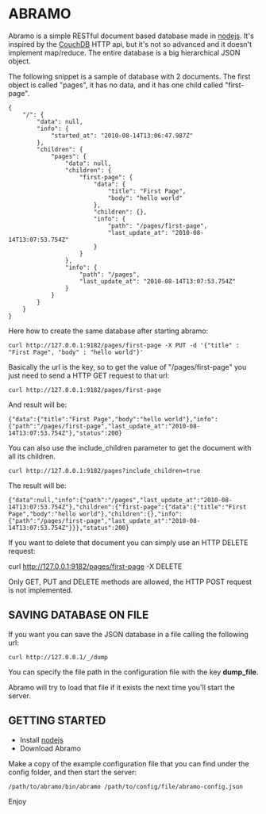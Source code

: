 ABRAMO
======

Abramo is a simple RESTful document based database made in [nodejs](http://nodejs.org/).
It's inspired by the [CouchDB](http://couchdb.apache.org/) HTTP api, but it's not so advanced and it doesn't implement map/reduce.
The entire database is a big hierarchical JSON object.

The following snippet is a sample of database with 2 documents.
The first object is called "pages", it has no data, and it has one child called "first-page".

    {
        "/": {
            "data": null,
            "info": {
                "started_at": "2010-08-14T13:06:47.987Z"
            },
            "children": {
                "pages": {
                    "data": null,
                    "children": {
                        "first-page": {
                            "data": {
                                "title": "First Page",
                                "body": "hello world"
                            },
                            "children": {},
                            "info": {
                                "path": "/pages/first-page",
                                "last_update_at": "2010-08-14T13:07:53.754Z"
                            }
                        }
                    },
                    "info": {
                        "path": "/pages",
                        "last_update_at": "2010-08-14T13:07:53.754Z"
                    }
                }
            }
        }
    }
    
Here how to create the same database after starting abramo:

    curl http://127.0.0.1:9182/pages/first-page -X PUT -d '{"title" : "First Page", "body" : "hello world"}'
    
Basically the url is the key, so to get the value of "/pages/first-page" you just need to send a HTTP GET request to that url:

    curl http://127.0.0.1:9182/pages/first-page

And result will be:
    
    {"data":{"title":"First Page","body":"hello world"},"info":{"path":"/pages/first-page","last_update_at":"2010-08-14T13:07:53.754Z"},"status":200}

You can also use the include_children parameter to get the document with all its children.

    curl http://127.0.0.1:9182/pages?include_children=true
    
The result will be:

    {"data":null,"info":{"path":"/pages","last_update_at":"2010-08-14T13:07:53.754Z"},"children":{"first-page":{"data":{"title":"First Page","body":"hello world"},"children":{},"info":{"path":"/pages/first-page","last_update_at":"2010-08-14T13:07:53.754Z"}}},"status":200}
    
If you want to delete that document you can simply use an HTTP DELETE request:

  curl http://127.0.0.1:9182/pages/first-page -X DELETE
  
Only GET, PUT and DELETE methods are allowed, the HTTP POST request is not implemented.

SAVING DATABASE ON FILE
-----------------------

If you want you can save the JSON database in a file calling the following url:

    curl http://127.0.0.1/_/dump
    
You can specify the file path in the configuration file with the key **dump_file**.

Abramo will try to load that file if it exists the next time you'll start the server.

GETTING STARTED
------------

* Install [nodejs](http://nodejs.org/)
* Download Abramo

Make a copy of the example configuration file that you can find under the config folder, and then start the server:

    /path/to/abramo/bin/abramo /path/to/config/file/abramo-config.json
  
Enjoy